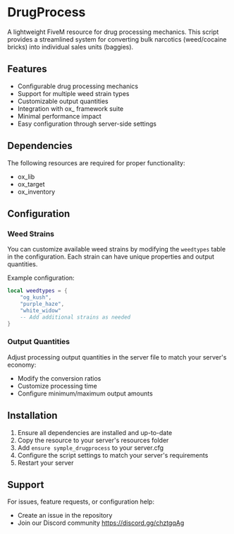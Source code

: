 # DrugProcess
A lightweight FiveM resource for drug processing mechanics. This script provides a streamlined system for converting bulk narcotics (weed/cocaine bricks) into individual sales units (baggies).

## Features
- Configurable drug processing mechanics
- Support for multiple weed strain types
- Customizable output quantities
- Integration with ox_ framework suite
- Minimal performance impact
- Easy configuration through server-side settings

## Dependencies
The following resources are required for proper functionality:
- ox_lib
- ox_target
- ox_inventory

## Configuration
### Weed Strains
You can customize available weed strains by modifying the `weedtypes` table in the configuration. Each strain can have unique properties and output quantities.

Example configuration:
```lua
local weedtypes = {
    "og_kush",
    "purple_haze",
    "white_widow"
    -- Add additional strains as needed
}
```

### Output Quantities
Adjust processing output quantities in the server file to match your server's economy:
- Modify the conversion ratios
- Customize processing time
- Configure minimum/maximum output amounts

## Installation
1. Ensure all dependencies are installed and up-to-date
2. Copy the resource to your server's resources folder
3. Add `ensure symple_drugprocess` to your server.cfg
4. Configure the script settings to match your server's requirements
5. Restart your server

## Support
For issues, feature requests, or configuration help:
- Create an issue in the repository
- Join our Discord community https://discord.gg/chztgqAg






